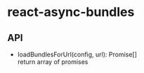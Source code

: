 # react-async-bundles

## API

 - loadBundlesForUrl(config, url): Promise<BundleContext>[] <br />
   return array of promises